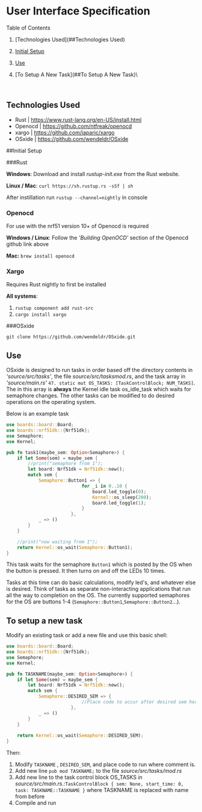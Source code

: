 # User Interface Specification
Table of Contents

1. [Technologies Used](##Technologies Used)

2. [Initial Setup](##Use)

3. [Use](##Use)

4. [To Setup A New Task](##To Setup A New Task)\

   ​



## Technologies Used

- Rust | https://www.rust-lang.org/en-US/install.html
- Openocd | https://github.com/ntfreak/openocd
- xargo | https://github.com/japaric/xargo
- OSxide | https://github.com/wendeldr/OSxide

##Initial Setup

###Rust

**Windows**: Download and install *rustup-init.exe* from the Rust website.

**Linux / Mac**: `curl https://sh.rustup.rs -sSf | sh`

After instillation run `rustup --channel=nightly` in console



### Openocd

For use with the nrf51 version 10+ of Openocd is required

**Windows / Linux**: Follow the *'Building OpenOCD'* section of the Openocd github link above

**Mac:** `brew install openocd`



### Xargo

Requires Rust nightly to first be installed

**All systems**:

1. `rustup component add rust-src`
2. `cargo install xargo`



###OSxide

`git clone https://github.com/wendeldr/OSxide.git`



## Use

OSxide is designed to run tasks in order based off the directory contents in *'source/src/tasks'*,  the file *source/src/tasksmod.rs*, and the task array in *'source/main.rs'*  `47. static mut OS_TASKS: [TaskControlBlock; NUM_TASKS]`.  The in this array is **always** the Kernel idle task os_idle_task which waits for semaphore changes.  The other tasks can be modified to do desired operations on the operating system.

Below is an example task

```rust
use boards::board::Board;
use boards::nrf51dk::{Nrf51dk};
use Semaphore;
use Kernel;

pub fn task1(maybe_sem: Option<Semaphore>) {
    if let Some(sem) = maybe_sem {
        //print("semaphore from 1");
        let board: Nrf51dk = Nrf51dk::new();
        match sem {
            Semaphore::Button1 => {
                            for _i in 0..10 {
                                board.led_toggle(0);
                                Kernel::os_sleep(200);
                                board.led_toggle(1);
                            }
                        },
            _ => ()
        }
    }

    //print("now waiting from 1");
    return Kernel::os_wait(Semaphore::Button1);
}
```

This task waits for the semaphore `Button1` which is posted by the OS when the button is pressed.  It then turns on and off the LEDs 10 times.

Tasks at this time can do basic calculations, modify led's, and whatever else is desired. Think of tasks as separate non-interacting applications that run all the way to completion on the OS.  The currently supported semaphores for the OS are buttons 1-4 (`Semaphore::Button1`,`Semaphore::Button2`...). 



## To setup a new task

Modify an existing task or add a new file and use this basic shell:

```rust
use boards::board::Board;
use boards::nrf51dk::{Nrf51dk};
use Semaphore;
use Kernel;

pub fn TASKNAME(maybe_sem: Option<Semaphore>) {
    if let Some(sem) = maybe_sem {
        let board: Nrf51dk = Nrf51dk::new();
        match sem {
            Semaphore::DESIRED_SEM => {
                            //Place code to occur after desired sem here
                        },
            _ => ()
        }
    }
    
    return Kernel::os_wait(Semaphore::DESIRED_SEM);
}
```

Then:

1. Modify `TASKNAME` , `DESIRED_SEM`, and place code to run where comment is.
2. Add new line `pub mod TASKNAME;` to the file *source/src/tasks/mod.rs*
3. Add new line to the task control block OS_TASKS in *source/src/main.rs*.:`TaskControlBlock { sem: None, start_time: 0, task: TASKNAME::TASKNAME }` where TASKNAME is replaced with name from before
4. Compile and run


